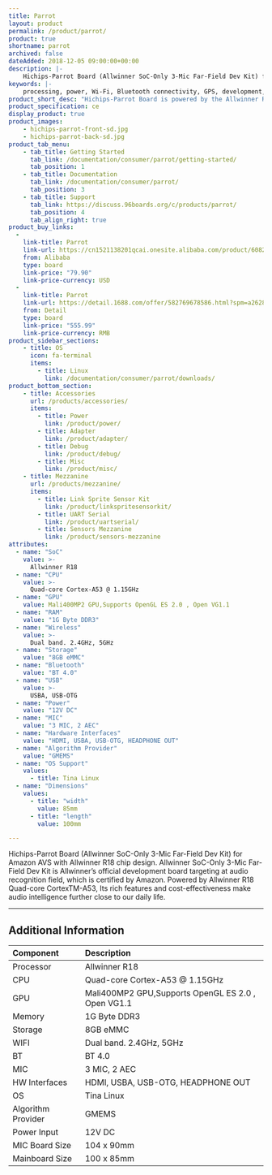 ```yaml
---
title: Parrot
layout: product
permalink: /product/parrot/
product: true
shortname: parrot
archived: false
dateAdded: 2018-12-05 09:00:00+00:00
description: |-
    Hichips-Parrot Board (Allwinner SoC-Only 3-Mic Far-Field Dev Kit) for Amazon AVS with Allwinner R18 chip design. Allwinner SoC-Only 3-Mic Far-Field Dev Kit is Allwinner’s official development board targeting at audio recognition field, which is certified by Amazon. Powered by Allwinner R18 Quad-core CortexTM-A53, Its rich features and cost-effectiveness make audio intelligence further close to our daily life.
keywords: |-
    processing, power, Wi-Fi, Bluetooth connectivity, GPS, development, board, mid-tier, xilinx, fpga, processor, low cost, Product, Development, Platform, bitmain, sophon, edge, bm1880, allwinner
product_short_desc: "Hichips-Parrot Board is powered by the Allwinner R18"
product_specification: ce
display_product: true
product_images:
    - hichips-parrot-front-sd.jpg
    - hichips-parrot-back-sd.jpg
product_tab_menu:
    - tab_title: Getting Started
      tab_link: /documentation/consumer/parrot/getting-started/
      tab_position: 1
    - tab_title: Documentation
      tab_link: /documentation/consumer/parrot/
      tab_position: 3
    - tab_title: Support
      tab_link: https://discuss.96boards.org/c/products/parrot/
      tab_position: 4
      tab_align_right: true
product_buy_links:
  -
    link-title: Parrot
    link-url: https://cn1521138201qcai.onesite.alibaba.com/product/60820889942-0/Support_Amazon_AVS_3_Mai_far_field_pickup_development_board.html?spm=a2700.onesite.costePro14.1.6ab71b72O5bI8s
    from: Alibaba
    type: board
    link-price: "79.90"
    link-price-currency: USD
  -
    link-title: Parrot
    link-url: https://detail.1688.com/offer/582769678586.html?spm=a26286.8292837.0.0.491d749fGHTC2N
    from: Detail
    type: board
    link-price: "555.99"
    link-price-currency: RMB
product_sidebar_sections:
    - title: OS
      icon: fa-terminal
      items:
        - title: Linux
          link: /documentation/consumer/parrot/downloads/
product_bottom_section:
    - title: Accessories
      url: /products/accessories/
      items:
        - title: Power
          link: /product/power/
        - title: Adapter
          link: /product/adapter/
        - title: Debug
          link: /product/debug/
        - title: Misc
          link: /product/misc/
    - title: Mezzanine
      url: /products/mezzanine/
      items:
        - title: Link Sprite Sensor Kit
          link: /product/linkspritesensorkit/
        - title: UART Serial
          link: /product/uartserial/
        - title: Sensors Mezzanine
          link: /product/sensors-mezzanine
attributes:
  - name: "SoC"
    value: >-
      Allwinner R18
  - name: "CPU"
    value: >-
      Quad-core Cortex-A53 @ 1.15GHz
  - name: "GPU"
    value: Mali400MP2 GPU,Supports OpenGL ES 2.0 , Open VG1.1
  - name: "RAM"
    value: "1G Byte DDR3"
  - name: "Wireless"
    value: >-
      Dual band. 2.4GHz, 5GHz
  - name: "Storage"
    value: "8GB eMMC"
  - name: "Bluetooth"
    value: "BT 4.0"
  - name: "USB"
    value: >-
      USBA, USB-OTG
  - name: "Power"
    value: "12V DC"
  - name: "MIC"
    value: "3 MIC, 2 AEC"
  - name: "Hardware Interfaces"
    value: "HDMI, USBA, USB-OTG, HEADPHONE OUT"
  - name: "Algorithm Provider"
    value: "GMEMS"
  - name: "OS Support"
    values:
      - title: Tina Linux
  - name: "Dimensions"
    values:
      - title: "width"
        value: 85mm
      - title: "length"
        value: 100mm

---
```


Hichips-Parrot Board (Allwinner SoC-Only 3-Mic Far-Field Dev Kit) for Amazon AVS
with Allwinner R18 chip design. Allwinner SoC-Only 3-Mic Far-Field Dev Kit is Allwinner’s official development board targeting at audio recognition field, which is certified by Amazon. Powered by Allwinner R18 Quad-core CortexTM-A53, Its rich features and cost-effectiveness make audio intelligence further close to our daily life.

***

## Additional Information

|   Component          |   Description                                                                                    |
|:---------------------|:-------------------------------------------------------------------------------------------------|
| Processor            | Allwinner R18                                                                                    |
| CPU                  | Quad-core Cortex-A53 @ 1.15GHz                                                                   |
| GPU                  | Mali400MP2 GPU,Supports OpenGL ES 2.0 , Open VG1.1                                               |
| Memory               | 1G Byte DDR3                                                                                     |
| Storage              | 8GB eMMC                                                                                         |
| WIFI                 | Dual band. 2.4GHz, 5GHz                                                                          |
| BT                   | BT 4.0                                                                                           |
| MIC                  | 3 MIC, 2 AEC                                                                                     |
| HW Interfaces        | HDMI, USBA, USB-OTG, HEADPHONE OUT                                                               |
| OS                   | Tina Linux                                                                                       |
| Algorithm Provider   | GMEMS                                                                                            |
| Power Input          | 12V DC                                                                                           |
| MIC Board Size       | 104 x 90mm                                                                                       |
| Mainboard Size       | 100 x 85mm                                                                                       |
